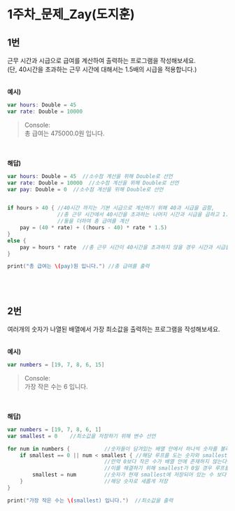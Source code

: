 1주차_문제_Zay(도지훈)
===
1번
---
근무 시간과 시급으로 급여를 계산하여 출력하는 프로그램을 작성해보세요.<br>
(단, 40시간을 초과하는 근무 시간에 대해서는 1.5배의 시급을 적용합니다.)<br><br>

**예시)**
```Swift
var hours: Double = 45
var rate: Double = 10000
```
> Console:<br>
> 총 급여는 475000.0원 입니다.<br>


<br><br>
**해답)**
```Swift
var hours: Double = 45  //소수점 계산을 위해 Double로 선언
var rate: Double = 10000  //소수점 계산을 위해 Double로 선언
var pay: Double = 0  //소수점 계산을 위해 Double로 선언


if hours > 40 { //40시간 까지는 기본 시급으로 계산하기 위해 40과 시급을 곱함,
                //총 근무 시간에서 40시간을 초과하는 나머지 시간과 시급을 곱하고 1.5를 곱하여 초과 근무 수당을 적용
                //둘을 더하여 총 급여를 계산
    pay = (40 * rate) + ((hours - 40) * rate * 1.5)
}
else {
    pay = hours * rate  //총 근무 시간이 40시간을 초과하지 않을 경우 시간과 시급을 곱하여 pay 변수에 저장
}

print("총 급여는 \(pay)원 입니다.") //총 급여를 출력
```
<br><br>

2번
---
여러개의 숫자가 나열된 배열에서 가장 최소값을 출력하는 프로그램을 작성해보세요.<br><br>

**예시)**
```Swift
var numbers = [19, 7, 8, 6, 15]
```
> Console:<br>
> 가장 작은 수는 6 입니다.

<br><br>
**해답)**
```Swift
var numbers = [19, 7, 8, 6, 1]
var smallest = 0    //최소값을 저장하기 위해 변수 선언

for num in numbers {           //숫자들이 담겨있는 배열 안에서 하나씩 숫자를 불러오는 반복문
    if smallest == 0 || num < smallest { //해당 루프를 도는 숫자와 smallest값을 비교
                               //만약 0보다 작은 수가 배열 안에 존재하지 않는다면 최소값이 0으로 출력되는 문제가 발생
                               //이를 해결하기 위해 smallest가 0일 경우 루프를 도는 숫자를 무조건 smallest에 저장하게 코드 작성
        smallest = num         //숫자가 현재 smallest에 저장되어 있는 수 보다 작을 경우
    }                          //해당 숫자로 새롭게 저장
}

print("가장 작은 수는 \(smallest) 입니다.")  //최소값을 출력
```
